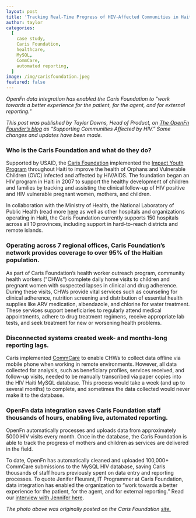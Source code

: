 ```yaml
---
layout: post
title: 'Tracking Real-Time Progress of HIV-Affected Communities in Haiti'
author: taylor
categories:
  [
    case study,
    Caris Foundation,
    healthcare,
    MySQL,
    CommCare,
    automated reporting,
  ]
image: /img/carisfoundation.jpeg
featured: false
---
```


_OpenFn data integration has enabled the Caris Foundation to "work towards a
better experience for the patient, for the agent, and for external reporting."_

<!--truncate-->

_This post was published by Taylor Downs, Head of Product, on
[The OpenFn Founder’s blog](https://medium.com/@taylordowns2000/supporting-communities-affected-by-hiv-98eede455050)
as “Supporting Communities Affected by HIV.” Some changes and updates have been
made._

### Who is the Caris Foundation and what do they do?

Supported by USAID, the [Caris Foundation](http://www.carisfoundation.org/)
implemented the
[Impact Youth Program](http://www.carisfoundation.org/pediatric-hiv) throughout
Haiti to improve the health of Orphans and Vulnerable Children (OVC) infected
and affected by HIV/AIDS. The foundation began an HIV program in Haiti in 2007
to support the healthy development of children and families by tracking and
assisting the clinical follow-up of HIV positive and HIV vulnerable pregnant
women, mothers, and children.

In collaboration with the Ministry of Health, the National Laboratory of Public
Health (read more
[here](https://www.fondation-merieux.org/en/news/the-ministry-of-public-health-and-population-launches-haitis-first-national-laboratory-policy/)
as well as other hospitals and organizations operating in Haiti, the Caris
Foundation currently supports 150 hospitals across all 10 provinces, including
support in hard-to-reach districts and remote islands.

### Operating across 7 regional offices, Caris Foundation’s network provides coverage to over 95% of the Haitian population.

As part of Caris Foundation’s health worker outreach program, community health
workers ("CHWs") complete daily home visits to children and pregnant women with
suspected lapses in clinical and drug adherence. During these visits, CHWs
provide vital services such as counseling for clinical adherence, nutrition
screening and distribution of essential health supplies like ARV medication,
albendazole, and chlorine for water treatment. These services support
beneficiaries to regularly attend medical appointments, adhere to drug treatment
regimens, receive appropriate lab tests, and seek treatment for new or worsening
health problems.

### Disconnected systems created week- and months-long reporting lags.

Caris implemented [CommCare](https://dimagi.com/commcare/) to enable CHWs to
collect data offline via mobile phone when working in remote environments.
However, all data collected for analysis, such as beneficiary profiles, services
received, and follow-up visits, needed to be manually transcribed via paper
copies into the HIV Haiti MySQL database. This process would take a week (and up
to several months) to complete, and sometimes the data collected would never
make it to the database.

### OpenFn data integration saves Caris Foundation staff thousands of hours, enabling live, automated reporting.

OpenFn automatically processes and uploads data from approximately 5000 HIV
visits every month. Once in the database, the Caris Foundation is able to track
the progress of mothers and children as services are delivered in the field.

To date, OpenFn has automatically cleaned and uploaded 100,000+ CommCare
submissions to the MySQL HIV database, saving Caris thousands of staff hours
previously spent on data entry and reporting processes. To quote Jenifer
Fleurant, IT Programmer at Caris Foundation, data integration has enabled the
organization to “work towards a better experience for the patient, for the
agent, and for external reporting.” Read our
[interview with Jennifer here](https://medium.com/@taylordowns2000/system-champions-caris-foundations-jenifer-fleurant-af4a4496d1d2).

_The photo above was originally posted on the Caris Foundation
[site.](http://www.carisfoundation.org/pediatric-hiv)_
